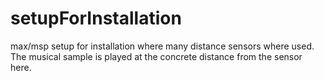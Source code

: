 # setupForInstallation
max/msp setup for installation where many distance sensors where used. The musical sample is played at the concrete distance from the sensor here.
